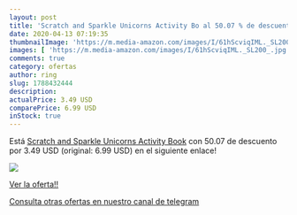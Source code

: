 ```yaml
---
layout: post
title: 'Scratch and Sparkle Unicorns Activity Bo al 50.07 % de descuento'
date: 2020-04-13 07:19:35
thumbnailImage: 'https://m.media-amazon.com/images/I/61hScviqIML._SL200_.jpg'
images: [ 'https://m.media-amazon.com/images/I/61hScviqIML._SL200_.jpg' ]
comments: true
category: ofertas
author: ring
slug: 1788432444
description:
actualPrice: 3.49 USD
comparePrice: 6.99 USD
inStock: true
---
```


Está [Scratch and Sparkle Unicorns Activity Book](https://www.amazon.com/dp/1788432444/?tag=redken08-20) con 50.07 de descuento por 3.49 USD (original: 6.99 USD) en el siguiente enlace!

[![](https://m.media-amazon.com/images/I/61hScviqIML._SL200_.jpg)](https://www.amazon.com/dp/1788432444/?tag=redken08-20)

[Ver la oferta!!](https://www.amazon.com/dp/1788432444/?tag=redken08-20)

[Consulta otras ofertas en nuestro canal de telegram](https://t.me/s/ofertas25)
